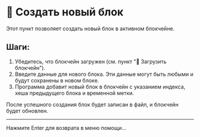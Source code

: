 
# 📝 Создать новый блок

Этот пункт позволяет создать новый блок в активном блокчейне.

## Шаги:
1. Убедитесь, что блокчейн загружен (см. пункт "📂 Загрузить блокчейн").
2. Введите данные для нового блока. Эти данные могут быть любыми и будут сохранены в новом блоке.
3. Программа добавит новый блок в блокчейн с указанием индекса, хеша предыдущего блока и временной метки.

После успешного создания блок будет записан в файл, и блокчейн будет обновлен.

---

Нажмите Enter для возврата в меню помощи...
